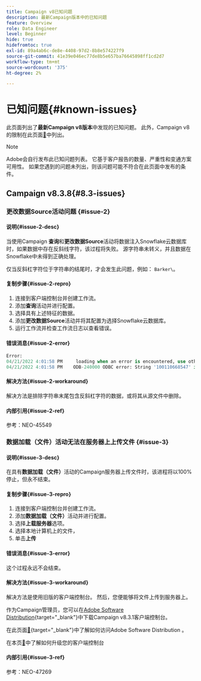 ```yaml
---
title: Campaign v8已知问题
description: 最新Campaign版本中的已知问题
feature: Overview
role: Data Engineer
level: Beginner
hide: true
hidefromtoc: true
exl-id: 89a4ab6c-de8e-4408-97d2-8b8e574227f9
source-git-commit: 41e39e046ec77de8b5e657ba76645898ff1cd2d7
workflow-type: tm+mt
source-wordcount: '375'
ht-degree: 2%

---
```


# 已知问题{#known-issues}

此页面列出了&#x200B;**最新Campaign v8版本**&#x200B;中发现的已知问题。 此外，Campaign v8的限制在此页面[&#128279;](ac-guardrails.md)中列出。


>[!NOTE]
>
>Adobe会自行发布此已知问题列表。 它基于客户报告的数量、严重性和变通方案可用性。 如果您遇到的问题未列出，则该问题可能不符合在此页面中发布的条件。

## Campaign v8.3.8{#8.3-issues}

### 更改数据Source活动问题 {#issue-2}

#### 说明{#issue-2-desc}

当使用Campaign **查询**&#x200B;和&#x200B;**更改数据Source**&#x200B;活动将数据注入Snowflake云数据库时，如果数据中存在反斜线字符，该过程将失败。 源字符串未转义，并且数据在Snowflake中未得到正确处理。

仅当反斜杠字符位于字符串的结尾时，才会发生此问题，例如： `Barker\`。


#### 复制步骤{#issue-2-repro}

1. 连接到客户端控制台并创建工作流。
1. 添加&#x200B;**查询**&#x200B;活动并进行配置。
1. 选择具有上述特征的数据。
1. 添加&#x200B;**更改数据Source**&#x200B;活动并将其配置为选择Snowflake云数据库。
1. 运行工作流并检查工作流日志以查看错误。


#### 错误消息{#issue-2-error}

```sql
Error:
04/21/2022 4:01:58 PM     loading when an error is encountered, use other values such as 'SKIP_FILE' or 'CONTINUE' for the ON_ERROR option. For more information on loading options, please run 'info loading_data' in a SQL client. SQLState: 22000
04/21/2022 4:01:58 PM    ODB-240000 ODBC error: String '100110668547' is too long and would be truncated   File 'wkf1656797_21_1_3057430574#458516uploadPart0.chunk.gz', line 1, character 0   Row 90058, column "WKF1656797_21_1"["SCARRIER_ROUTE":13]   If you would like to continue
```

#### 解决方法{#issue-2-workaround}

解决方法是排除字符串末尾包含反斜杠字符的数据，或将其从源文件中删除。


#### 内部引用{#issue-2-ref}

参考：NEO-45549


### 数据加载（文件）活动无法在服务器上上传文件 {#issue-3}

#### 说明{#issue-3-desc}

在具有&#x200B;**数据加载（文件）**&#x200B;活动的Campaign服务器上传文件时，该进程将以100%停止，但永不结束。

#### 复制步骤{#issue-3-repro}

1. 连接到客户端控制台并创建工作流。
1. 添加&#x200B;**数据加载（文件）**&#x200B;活动并进行配置。
1. 选择&#x200B;**上载服务器**&#x200B;选项。
1. 选择本地计算机上的文件，
1. 单击&#x200B;**上传**


#### 错误消息{#issue-3-error}

这个过程永远不会结束。

#### 解决方法{#issue-3-workaround}

解决方法是使用旧版的客户端控制台。 然后，您便能够将文件上传到服务器上。

作为Campaign管理员，您可以在[Adobe Software Distribution](https://experience.adobe.com/#/downloads/content/software-distribution/en/campaign.html?1_group.propertyvalues.property=.%2Fjcr%3Acontent%2Fmetadata%2Fdc%3Aversion&amp;1_group.propertyvalues.operation=equals&amp;1_group.propertyvalues.0_values=target-version%3Acampaign%2F8&amp;orderby=%40jcr%3Acontent%2Fjcr%3AlastModified&amp;orderby.sort=desc&amp;layout=list&amp;p.offset=0&amp;p.limit=4){target="_blank"}中下载Campaign v8.3.1客户端控制台。

在此页面[&#128279;](https://experienceleague.adobe.com/docs/experience-cloud/software-distribution/home.html?lang=zh-Hans){target="_blank"}中了解如何访问Adobe Software Distribution 。

在本页[&#128279;](connect.md)中了解如何升级您的客户端控制台

#### 内部引用{#issue-3-ref}

参考：NEO-47269

